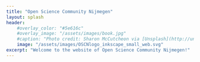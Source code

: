 ```yaml
---
title: "Open Science Community Nijmegen"
layout: splash
header:
    #overlay_color: "#5e616c"
    #overlay_image: "/assets/images/book.jpg"
    #caption: "Photo credit: Sharon McCutcheon via [Unsplash](http://unsplash.com)"
    image: "/assets/images/OSCNlogo_inkscape_small_web.svg"
excerpt: "Welcome to the website of Open Science Community Nijmegen!"
---
```

